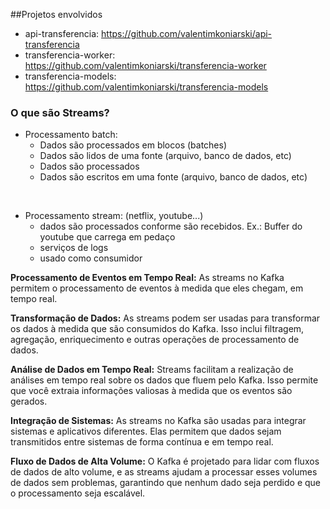 ##Projetos envolvidos
- api-transferencia: https://github.com/valentimkoniarski/api-transferencia
- transferencia-worker: https://github.com/valentimkoniarski/transferencia-worker
- transferencia-models: https://github.com/valentimkoniarski/transferencia-models


### O que são Streams?

- Processamento batch:
    - Dados são processados em blocos (batches)
    - Dados são lidos de uma fonte (arquivo, banco de dados, etc)
    - Dados são processados
    - Dados são escritos em uma fonte (arquivo, banco de dados, etc)

<br>

- Processamento stream: (netflix, youtube...)
    - dados são processados conforme são recebidos. Ex.: Buffer do youtube que carrega em pedaço
    - serviços de logs
    - usado como consumidor


**Processamento de Eventos em Tempo Real:** As streams no Kafka permitem o processamento de eventos à medida que eles 
chegam, em tempo real.

**Transformação de Dados:** As streams podem ser usadas para transformar os dados à medida que são consumidos do Kafka. 
Isso inclui filtragem, agregação, enriquecimento e outras operações de processamento de dados.

**Análise de Dados em Tempo Real:** Streams facilitam a realização de análises em tempo real sobre os dados que fluem 
pelo Kafka. Isso permite que você extraia informações valiosas à medida que os eventos são gerados.

**Integração de Sistemas:** As streams no Kafka são usadas para integrar sistemas e aplicativos diferentes. 
Elas permitem que dados sejam transmitidos entre sistemas de forma contínua e em tempo real.

**Fluxo de Dados de Alta Volume:** O Kafka é projetado para lidar com fluxos de dados de alto volume, e as streams 
ajudam a processar esses volumes de dados sem problemas, garantindo que nenhum dado seja perdido e que o processamento 
seja escalável.


